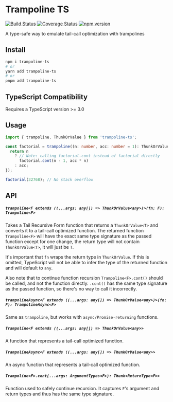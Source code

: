 # Trampoline TS

[![Build Status](https://github.com/kschat/trampoline-ts/actions)](https://github.com/kschat2/trampoline-ts/actions/workflows/main.yml/badge.svg)
[![Coverage Status](https://kschat2.github.io/trampoline-ts/badges/coverage.svg)](https://github.com/kschat2/trampoline-ts/actions)
[![npm version](https://badge.fury.io/js/trampoline-ts.svg)](https://badge.fury.io/js/trampoline-ts)

A type-safe way to emulate tail-call optimization with trampolines

## Install

```sh
npm i trampoline-ts
# or
yarn add trampoline-ts
# or
pnpm add trampoline-ts
```

## TypeScript Compatibility

Requires a TypeScript version >= 3.0

## Usage

```ts
import { trampoline, ThunkOrValue } from 'trampoline-ts';

const factorial = trampoline((n: number, acc: number = 1): ThunkOrValue<number> => {
  return n
    ? // Note: calling factorial.cont instead of factorial directly
      factorial.cont(n - 1, acc * n)
    : acc;
});

factorial(32768); // No stack overflow
```

## API

##### `trampoline<F extends ((...args: any[]) => ThunkOrValue<any>)>(fn: F): Trampoline<F>`

Takes a Tail Recursive Form function that returns a `ThunkOrValue<T>` and
converts it to a tail-call optimized function. The returned function
`Trampoline<F>` will have the exact same type signature as the passed
function except for one change, the return type will not contain
`ThunkOrValue<T>`, it will just be `T`.

It's important that `fn` wraps the return type in `ThunkOrValue`. If this is
omitted, TypeScript will not be able to infer the type of the returned
function and will default to `any`.

Also note that to continue function recursion `Trampoline<F>.cont()` should
be called, and not the function directly. `.cont()` has the same type
signature as the passed function, so there's no way to call it incorrectly.

##### `trampolineAsync<F extends ((...args: any[]) => ThunkOrValue<any>)>(fn: F): TrampolineAsync<F>`

Same as `trampoline`, but works with `async/Promise-returning` functions.

##### `Trampoline<F extends ((...args: any[]) => ThunkOrValue<any>>`

A function that represents a tail-call optimized function.

##### `TrampolineAsync<F extends ((...args: any[]) => ThunkOrValue<any>>`

An async function that represents a tail-call optimized function.

##### `Trampoline<F>.cont(...args: ArgumentTypes<F>): Thunk<ReturnType<F>>`

Function used to safely continue recursion. It captures `F`'s argument and
return types and thus has the same type signature.
